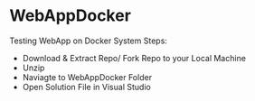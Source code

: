 # WebAppDocker
Testing WebApp on Docker System
Steps: 
- Download & Extract Repo/ Fork Repo to your Local Machine
- Unzip
- Naviagte to WebAppDocker Folder
- Open Solution File in Visual Studio
